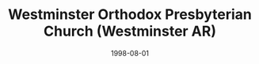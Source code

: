 ---
date: &id001 1998-08-01
end_date: null
location:
  address: 10101 Cunningham Avenue
  city: Westminster
  state: AR
minister:
- end: 1956-01-01
  name: Robert Morris
  start: 1955-01-01
  type: Pastor
- end: 1979-01-01
  name: Edwards Elliott
  start: 1956-01-01
  type: Pastor
- end: 2002-01-01
  name: William Warren
  start: 1980-01-01
  type: Pastor
- end: null
  name: William Gorrell
  start: 2003-01-01
  type: Pastor
- end: 1976-01-01
  name: Robert Newsom
  start: 1973-01-01
  type: Associate Pastor
- end: 1985-01-01
  name: Jack Smith
  start: 1981-01-01
  type: Associate Pastor
- end: 2000-01-01
  name: William Baldwin
  start: 1996-01-01
  type: Associate Pastor
- end: 2000-01-01
  name: Yong Kim
  start: 1999-01-01
  type: Associate Pastor
- end: 2001-01-01
  name: Kim Dang
  start: 1999-01-01
  type: Associate Pastor
- end: 2006-01-01
  name: Gonzalo Salinas
  start: 2002-01-01
  type: Associate Pastor
- end: 2010-01-01
  name: Stephen Larson
  start: 1990-01-01
  type: Assistant Pastor
ministers:
- Robert Morris
- Edwards Elliott
- William Warren
- William Gorrell
- Robert Newsom
- Jack Smith
- William Baldwin
- Yong Kim
- Kim Dang
- Gonzalo Salinas
- Stephen Larson
name: Westminster Orthodox Presbyterian Church
names:
- end: 1998-08-01
  name: Garden Grove Orthodox Presbyterian Church
  start: 1955-01-01
- end: null
  name: Westminster Orthodox Presbyterian Church
  start: 1998-08-01
origination_date: *id001
raw_data: "AR   Westminster\nWestminster Orthodox Presbyterian Church  (August 1,\
  \ 1998\u2013 )\n(previously Garden Grove Orthodox Presbyterian Church, 1955\u2013\
  1998)\n10101 Cunningham Avenue\nPastors: Robert Morris, 1955\u201356\nEdwards Elliott,\
  \ 1956\u201379\nWilliam Warren, 1980\u20132002\nWilliam Gorrell, 2003\u2013\nAssoc.\
  \ Pastors: Robert Newsom, 1973\u201376\nJack Smith, 1981\u201385\nWilliam Baldwin,\
  \ 1996\u20132000\nYong Kim, 1999\u20132000\nKim Dang, 1999\u20132001\nGonzalo Salinas,\
  \ 2002\u20136\nAsst. Pastor: Stephen Larson, 1990\u20132010"
received_from: null
states:
- AR
status:
  active: true
  end_date: null
  reason: null
  received_from: null
  withdrawal_to: null
title: Westminster Orthodox Presbyterian Church (Westminster AR)
year_established:
- 1998

---